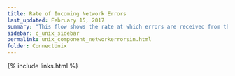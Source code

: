 ```yaml
---
title: ﻿Rate of Incoming Network Errors
last_updated: February 15, 2017
summary: "This flow shows the rate at which errors are received from the network."
sidebar: c_unix_sidebar
permalink: unix_component_networkerrorsin.html
folder: ConnectUnix
---
```


{% include links.html %}
